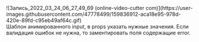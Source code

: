 
<div>![Запись_2022_03_24_06_27_49_69 (online-video-cutter com)](https://user-images.githubusercontent.com/47778499/159836912-aca18e95-978d-420e-89fd-c95eb49af64c.gif)</div

Шаблон анимированного input, в props указать нужные значения. Если валидация ошибок не нужна, то заментировать поля содержащие error.

